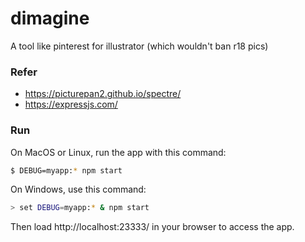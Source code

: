 # dimagine

A tool like pinterest for illustrator (which wouldn't ban r18 pics)

### Refer

* https://picturepan2.github.io/spectre/
* https://expressjs.com/

### Run

On MacOS or Linux, run the app with this command:

```bash
$ DEBUG=myapp:* npm start
```

On Windows, use this command:

```bash
> set DEBUG=myapp:* & npm start
```

Then load http://localhost:23333/ in your browser to access the app.